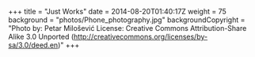 +++
title = "Just Works"
date = 2014-08-20T01:40:17Z
weight = 75
background = "photos/Phone_photography.jpg"
backgroundCopyright = "Photo by: Petar Milošević License: Creative Commons Attribution-Share Alike 3.0 Unported (http://creativecommons.org/licenses/by-sa/3.0/deed.en)"
+++
